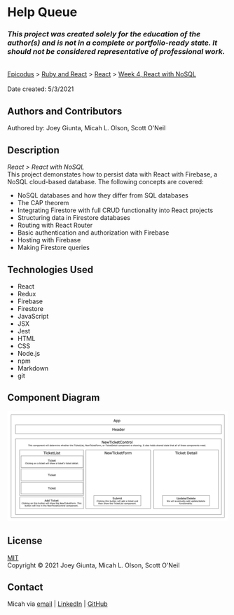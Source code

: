 # Help Queue

### _This project was created solely for the education of the author(s) and is not in a complete or portfolio-ready state. It should not be considered representative of professional work._
\
[Epicodus](https://www.epicodus.com/) > [Ruby and React](https://www.learnhowtoprogram.com/tracks/ruby-and-react) > [React](https://www.learnhowtoprogram.com/react) > [Week 4, React with NoSQL](https://www.learnhowtoprogram.com/react/react-with-nosql)  
\
Date created: 5/3/2021  

## Authors and Contributors
Authored by: Joey Giunta, Micah L. Olson, Scott O'Neil  

## Description
_React > React with NoSQL_  
This project demonstates how to persist data with React with Firebase, a NoSQL cloud-based database. The following concepts are covered:  
* NoSQL databases and how they differ from SQL databases
* The CAP theorem
* Integrating Firestore with full CRUD functionality into React projects
* Structuring data in Firestore databases
* Routing with React Router
* Basic authentication and authorization with Firebase
* Hosting with Firebase
* Making Firestore queries

## Technologies Used
* React
* Redux
* Firebase
* Firestore
* JavaScript
* JSX
* Jest
* HTML
* CSS
* Node.js
* npm
* Markdown
* git

## Component Diagram
![](./public/help-queue-diagram.jpeg)

## License
[MIT](https://choosealicense.com/licenses/mit/)  
Copyright &copy; 2021 Joey Giunta, Micah L. Olson, Scott O'Neil  

## Contact
Micah via [email](mailto:micah.olson@protonmail.com) | [LinkedIn](https://www.linkedin.com/in/micah-lewis-olson/) | [GitHub](https://github.com/MicahOlson)

